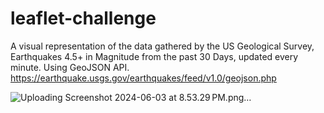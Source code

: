 # leaflet-challenge

A visual representation of the data gathered by the US Geological Survey, Earthquakes 4.5+ in Magnitude from the past 30 Days, updated every minute. Using GeoJSON API.
https://earthquake.usgs.gov/earthquakes/feed/v1.0/geojson.php

![Uploading Screenshot 2024-06-03 at 8.53.29 PM.png…]()
